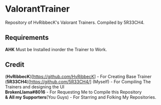 # ValorantTrainer
Repository of HvRibbecK's Valorant Trainers. Compiled by 5R33CH4.

## Requirements
**AHK** Must be Installed inorder the Trainer to Work.

## Credit
(**HvRibbecK**)[https://github.com/HvRibbecK] - For Creating Base Trainer <br>
(**5R33CH4**)[https://github.com/5R33CH4/] (Myself) - For Compiling The Trainers and designing the UI <br>
**BrokenLlama#8016** - For Requesting Me to Compile this Repository <br>
**& All my Supporters**(You Guys) - For Starring and Folking My Repositories.
